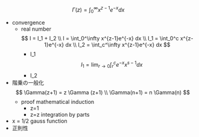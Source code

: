 $$ \Gamma(z) = \int_0^\infty x^{z-1}e^{-x} dx $$
- convergence
    - real number
        $$ I = I_1 + I_2 \\ I = \int_0^\infty x^{z-1}e^{-x} dx \\ I_1 = \int_0^c x^{z-1}e^{-x} dx \\ I_2 = \int_c^\infty x^{z-1}e^{-x} dx $$
        - I_1
            $$ I_1 = \lim_{r \to 0}\int_r^c e^{-x}x^{s-1}dx $$
        - I_2
- 階乗の一般化
    $$ \Gamma(z+1) = z \Gamma (z+1) \\ \Gamma(n+1) = n \Gamma(n) $$
    - proof
        mathematical induction
        - z=1
        - z=z
            integration by parts
- x = 1/2
    gauss function
- 正則性